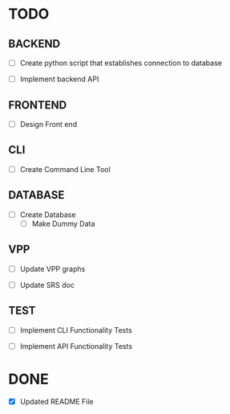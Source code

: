 # TODO

## BACKEND

- [ ] Create  python script that establishes connection to database 

- [ ] Implement backend API 

## FRONTEND

- [ ] Design Front end 

## CLI

- [ ] Create Command Line Tool 

## DATABASE

- [ ] Create Database 
    - [ ] Make Dummy Data 

## VPP

- [ ] Update VPP graphs 

- [ ] Update SRS doc 

## TEST

- [ ] Implement CLI Functionality Tests 

- [ ] Implement API Functionality Tests 

# DONE 

- [x] Updated README File 